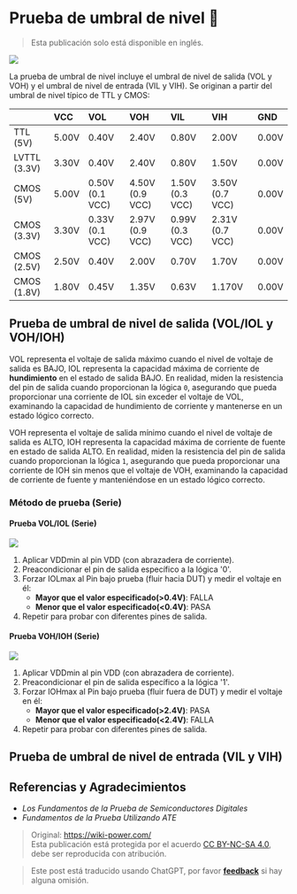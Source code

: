 # Prueba de umbral de nivel 🚧

> Esta publicación solo está disponible en inglés.

![](https://f004.backblazeb2.com/file/wiki-media/img/20220912163403.png)

La prueba de umbral de nivel incluye el umbral de nivel de salida (VOL y VOH) y el umbral de nivel de entrada (VIL y VIH). Se originan a partir del umbral de nivel típico de TTL y CMOS:

|              | VCC   | VOL             | VOH             | VIL             | VIH             | GND   |
| :----------- | :---- | :-------------- | :-------------- | :-------------- | :-------------- | :---- |
| TTL (5V)     | 5.00V | 0.40V           | 2.40V           | 0.80V           | 2.00V           | 0.00V |
| LVTTL (3.3V) | 3.30V | 0.40V           | 2.40V           | 0.80V           | 1.50V           | 0.00V |
| CMOS (5V)    | 5.00V | 0.50V (0.1 VCC) | 4.50V (0.9 VCC) | 1.50V (0.3 VCC) | 3.50V (0.7 VCC) | 0.00V |
| CMOS (3.3V)  | 3.30V | 0.33V (0.1 VCC) | 2.97V (0.9 VCC) | 0.99V (0.3 VCC) | 2.31V (0.7 VCC) | 0.00V |
| CMOS (2.5V)  | 2.50V | 0.40V           | 2.00V           | 0.70V           | 1.70V           | 0.00V |
| CMOS (1.8V)  | 1.80V | 0.45V           | 1.35V           | 0.63V           | 1.170V          | 0.00V |

## Prueba de umbral de nivel de salida (VOL/IOL y VOH/IOH)

VOL representa el voltaje de salida máximo cuando el nivel de voltaje de salida es BAJO, IOL representa la capacidad máxima de corriente de **hundimiento** en el estado de salida BAJO. En realidad, miden la resistencia del pin de salida cuando proporcionan la lógica `0`, asegurando que pueda proporcionar una corriente de IOL sin exceder el voltaje de VOL, examinando la capacidad de hundimiento de corriente y mantenerse en un estado lógico correcto.

VOH representa el voltaje de salida mínimo cuando el nivel de voltaje de salida es ALTO, IOH representa la capacidad máxima de corriente de fuente en estado de salida ALTO. En realidad, miden la resistencia del pin de salida cuando proporcionan la lógica `1`, asegurando que pueda proporcionar una corriente de IOH sin menos que el voltaje de VOH, examinando la capacidad de corriente de fuente y manteniéndose en un estado lógico correcto.

### Método de prueba (Serie)

#### Prueba VOL/IOL (Serie)

![](https://f004.backblazeb2.com/file/wiki-media/img/20220912172403.png)

1. Aplicar VDDmin al pin VDD (con abrazadera de corriente).
2. Preacondicionar el pin de salida específico a la lógica '0'.
3. Forzar IOLmax al Pin bajo prueba (fluir hacia DUT) y medir el voltaje en él:
   - **Mayor que el valor especificado(>0.4V)**: FALLA
   - **Menor que el valor especificado(<0.4V)**: PASA
4. Repetir para probar con diferentes pines de salida.

#### Prueba VOH/IOH (Serie)

![](https://f004.backblazeb2.com/file/wiki-media/img/20220912172445.png)

1. Aplicar VDDmin al pin VDD (con abrazadera de corriente).
2. Preacondicionar el pin de salida específico a la lógica '1'.
3. Forzar IOHmax al Pin bajo prueba (fluir fuera de DUT) y medir el voltaje en él:
   - **Mayor que el valor especificado(>2.4V)**: PASA
   - **Menor que el valor especificado(<2.4V)**: FALLA
4. Repetir para probar con diferentes pines de salida.

## Prueba de umbral de nivel de entrada (VIL y VIH)

## Referencias y Agradecimientos

- _Los Fundamentos de la Prueba de Semiconductores Digitales_
- _Fundamentos de la Prueba Utilizando ATE_

> Original: <https://wiki-power.com/>  
> Esta publicación está protegida por el acuerdo [CC BY-NC-SA 4.0](https://creativecommons.org/licenses/by/4.0/deed.en), debe ser reproducida con atribución.

> Este post está traducido usando ChatGPT, por favor [**feedback**](https://github.com/linyuxuanlin/Wiki_MkDocs/issues/new) si hay alguna omisión.